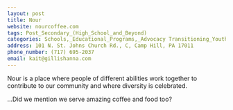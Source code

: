 ```yaml
---
layout: post
title: Nour
website: nourcoffee.com
tags: Post_Secondary_(High_School_and_Beyond)
categories: Schools,_Educational_Programs,_Advocacy Transitioning_Youth_and_Adults Accessibility,_Inclusion,_Safety,_Health Job_Resources
address: 101 N. St. Johns Church Rd., C, Camp Hill, PA 17011
phone_number: (717) 695-2037
email: kait@gillishanna.com
---
```

Nour is a place where people of different abilities work together to contribute to our
community and where diversity is celebrated.

...Did we mention we serve amazing coffee and food too?